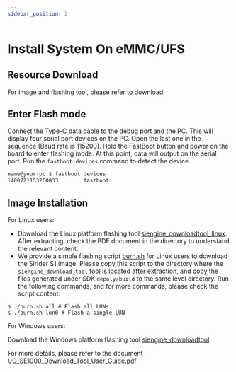```yaml
---
sidebar_position: 2
---
```


# Install System On eMMC/UFS

## Resource Download

For image and flashing tool, please refer to [download](../../download).

## Enter Flash mode

Connect the Type-C data cable to the debug port and the PC. This will display four serial port devices on the PC.
Open the last one in the sequence (Baud rate is 115200). Hold the FastBoot button and power on the board to enter flashing mode.
At this point, data will output on the serial port. Run the `fastboot devices` command to detect the device.

```bash
name@your-pc:$ fastboot devices
14007211532C0033        fastboot
```

## Image Installation

For Linux users:

- Download the Linux platform flashing tool [siengine_downloadtool_linux](https://gitlab.com/siengine-ubuntu-sdk/tools/-/blob/test/siengine_downloader/siengine_downloadtool_linux_V7.6.2.tar.gz?ref_type=heads). After extracting, check the PDF document in the directory to understand the relevant content.
- We provide a simple flashing script [burn.sh](https://gitlab.com/siengine-ubuntu-sdk/tools/-/blob/test/siengine_downloader/burn.sh?ref_type=heads) for Linux users to download the Sirider S1 image. Please copy this script to the directory where the `siengine_download_tool` tool is located after extraction, and copy the files generated under SDK `depoly/build` to the same level directory.
  Run the following commands, and for more commands, please check the script content:

```shell
$ ./burn.sh all # Flash all LUNs
$ ./burn.sh lun0 # Flash a single LUN
```

For Windows users:

Download the Windows platform flashing tool [siengine_downloadtool](https://gitlab.com/siengine-ubuntu-sdk/tools/-/blob/test/siengine_downloader/siengine_downloadtool_V7.6.3.rar?ref_type=heads).

For more details, please refer to the document [UG_SE1000_Download_Tool_User_Guide.pdf](https://dl.radxa.com/sirider/s1/siengine_downloadtool_V7.5/UG_SE1000_Download_Tool_User_Guide.pdf)
